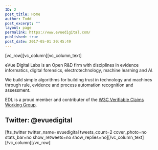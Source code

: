 ```yaml
---
ID: 2
post_title: Home
author: Todd
post_excerpt: ""
layout: page
permalink: https://www.evuedigital.com/
published: true
post_date: 2017-05-01 20:45:49
---
```

[vc_row][vc_column][vc_column_text]

eVue Digital Labs is an Open R&amp;D firm with disciplines in evidence informatics, digital forensics, electrotechnology, machine learning and AI.

We build simple algorithms for building trust in technology and machines through rule, evidence and process automation recognition and assessment.

EDL is a proud member and contributer of the <a href="https://www.w3.org/2017/vc/">W3C Verifiable Claims Working Group</a>.
<h2>Twitter: @evuedigital</h2>
[fts_twitter twitter_name=evuedigital tweets_count=2 cover_photo=no stats_bar=no show_retweets=no show_replies=no][/vc_column_text][/vc_column][/vc_row]